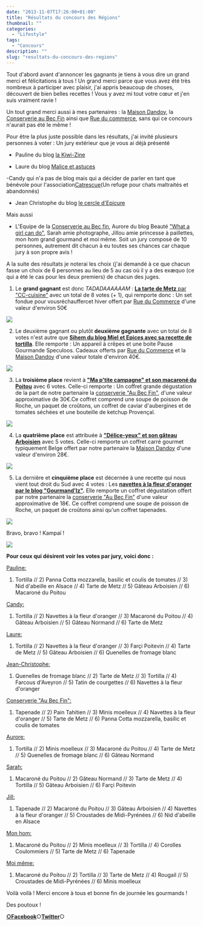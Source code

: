 ```yaml
---
date: "2013-11-07T17:26:00+01:00"
title: "Résultats du concours des Régions"
thumbnail: ""
categories:
  - "Lifestyle"
tags:
  - "Concours"
description: ""
slug: "resultats-du-concours-des-regions"
---
```


Tout d'abord avant d'annoncer les gagnants je tiens à vous dire un grand merci et félicitations à tous ! Un grand merci parce que vous avez été très nombreux à participer avec plaisir, j'ai appris beaucoup de choses, découvert de bien belles recettes ! Vous y avez mi tout votre cœur et j'en suis vraiment ravie !

Un tout grand merci aussi à mes partenaires : la [Maison Dandoy](http://www.maisondandoy.com/), la [Conserverie au Bec Fin](http://www.au-bec-fin.com/) ainsi que [Rue du commerce](http://www.rueducommerce.fr/), sans qui ce concours n'aurait pas été le même !

Pour être la plus juste possible dans les résultats, j'ai invité plusieurs personnes à voter : Un jury extérieur que je vous ai déjà présenté

- Pauline du blog [la Kiwi-Zine](http://lakiwizine.blogspot.fr/)

- Laure du blog [Malice et astuces](http://maliceetastuce.wordpress.com/)

-Candy qui n'a pas de blog mais qui a décider de parler en tant que bénévole pour l'association[Catrescue](http://www.catrescue.be/)(Un refuge pour chats maltraités et abandonnés)

- Jean Christophe du blog [le cercle d'Epicure](http://www.lecercledepicure.com/)

Mais aussi

- L'Equipe de la [Conserverie au Bec fin](http://www.au-bec-fin.com/), Aurore du blog Beauté ["What a girl can do"](http://www.whatagirlcando.be/), Sarah amie photographe, Jillou amie princesse à paillettes, mon hom grand gourmand et moi même. Soit un jury composé de 10 personnes, autrement dit chacun à eu toutes ses chances car chaque jury à son propre avis !

A la suite des résultats je noterai les choix (j'ai demandé à ce que chacun fasse un choix de 6 personnes au lieu de 5 au cas où il y a des exæquo (ce qui a été le cas pour les deux premiers) de chacun des juges.

1) Le **grand gagnant** est donc *TADADAAAAAAM* : [**La tarte de Metz** par "CC-cuisine"](http://cc-cuisine.blogspot.fr/2013/10/tarte-de-metz-aux-raisins.html) avec un total de 8 votes (+ 1), qui remporte donc : Un set fondue pour vousréchauffercet hiver offert par [Rue du Commerce](http://www.rueducommerce.fr/) d'une valeur d'environ 50€

[![](https://cdn.rawgit.com/crokmou/images/1.0.7/i/tarte_raisins_01-199x3001-199x300.jpg)](https://cdn.rawgit.com/crokmou/images/1.0.7/i/tarte_raisins_01-199x3001.jpg)

2) Le deuxième gagnant ou plutôt **deuxième gagnante** avec un total de 8 votes n'est autre que **[Sihem du blog Miel et Epices avec sa recette de tortilla](http://www.mieletepices.blogspot.be/2013/10/tortilla-de-pommes-de-terre-aux-oignons.html#more)**. Elle remporte : Un appareil à crêpes et une boite Pause Gourmande Speculoos. Cadeaux offerts par [Rue du Commerce](http://www.rueducommerce.fr/) et la [Maison Dandoy](http://www.maisondandoy.com/) d'une valeur totale d'environ 40€.

[![](https://cdn.rawgit.com/crokmou/images/1.0.7/i/IMG_6920-195x3001-195x300.jpg)](https://cdn.rawgit.com/crokmou/images/1.0.7/i/IMG_6920-195x3001.jpg)

3) La **troisième place** revient à **["Ma p'tite campagne" et son macaroné du Poitou](http://www.map-titecampagne.net/2013/10/05/le-macarone-du-poitou-concours-crokmou/)** avec 6 votes. Celle-ci remporte : Un coffret grande dégustation de la part de notre partenaire la [conserverie "Au Bec Fin"](http://www.au-bec-fin.com/), d'une valeur approximative de 30€.Ce coffret comprend une soupe de poisson de Roche, un paquet de croûtons, un coffret de caviar d'aubergines et de tomates séchées et une bouteille de ketchup Provençal.

[![](https://cdn.rawgit.com/crokmou/images/1.0.7/i/Capture-d-25E2-2580-2599e-25CC-2581cran-2013-10-06-a-25CC-2580-12.43.16-199x3001-199x300.png)](https://cdn.rawgit.com/crokmou/images/1.0.7/i/Capture-d-25E2-2580-2599e-25CC-2581cran-2013-10-06-a-25CC-2580-12.43.16-199x3001.png)

4) La **quatrième place** est attribuée à **["Délice-yeux" et son gâteau Arboisien](http://www.delice-yeux.over-blog.com/article-gateau-arboisien-noix-amandes-nappe-de-caramel-120636371.html)** avec 5 votes. Celle-ci remporte un coffret carré gourmet typiquement Belge offert par notre partenaire la [Maison Dandoy](http://www.maisondandoy.com/) d'une valeur d'environ 28€.

[![](https://cdn.rawgit.com/crokmou/images/1.0.7/i/Arboisien031.jpg)](https://cdn.rawgit.com/crokmou/images/1.0.7/i/Arboisien031.jpg)

5) La dernière et **cinquième place** est décernée à une recette qui nous vient tout droit du Sud avec 4 votes : Les **[navettes à la fleur d'oranger par le blog "Gourmand'Iz"](http://gourmandiz.hautetfort.com/archive/2013/09/03/navettes-5155284.html).** Elle remporte un coffret dégustation offert par notre partenaire la [conserverie "Au Bec Fin"](http://www.au-bec-fin.com/) d'une valeur approximative de 18€. Ce coffret comprend une soupe de poisson de Roche, un paquet de croûtons ainsi qu'un coffret tapenades.

[![](https://cdn.rawgit.com/crokmou/images/1.0.7/i/8346944591.jpg)](https://cdn.rawgit.com/crokmou/images/1.0.7/i/8346944591.jpg)

Bravo, bravo ! Kampaï !

[![](https://cdn.rawgit.com/crokmou/images/1.0.7/i/pikachu___gangnam_style_by_mnrart-d5hdd261.gif)](https://cdn.rawgit.com/crokmou/images/1.0.7/i/pikachu___gangnam_style_by_mnrart-d5hdd261.gif)

**Pour ceux qui désirent voir les votes par jury, voici donc :**

<u>Pauline:</u>

1) Tortilla // 2) Panna Cotta mozzarella, basilic et coulis de tomates // 3) Nid d'abeille en Alsace // 4) Tarte de Metz // 5) Gâteau Arboisien // 6) Macaroné du Poitou

<u>Candy:</u>

1) Tortilla // 2) Navettes à la fleur d'oranger // 3) Macaroné du Poitou // 4) Gâteau Arboisien // 5) Gâteau Normand // 6) Tarte de Metz

<u>Laure:</u>

1) Tortilla // 2) Navettes à la fleur d'oranger // 3) Farçi Poitevin // 4) Tarte de Metz // 5) Gâteau Arboisien // 6) Quenelles de fromage blanc

<u>Jean-Christophe:</u>

1) Quenelles de fromage blanc // 2) Tarte de Metz // 3) Tortilla // 4) Farcous d'Aveyron // 5) Tatin de courgettes // 6) Navettes à la fleur d'oranger

<u>[Conserverie "Au Bec Fin"](http://www.au-bec-fin.com/):</u>

1) Tapenade // 2) Pain Tahitien // 3) Minis moelleux // 4) Navettes à la fleur d'oranger // 5) Tarte de Metz // 6) Panna Cotta mozzarella, basilic et coulis de tomates

<u>Aurore:</u>

1) Tortilla // 2) Minis moelleux // 3) Macaroné du Poitou // 4) Tarte de Metz // 5) Quenelles de fromage blanc // 6) Gâteau Normand

<u>Sarah:</u>

1) Macaroné du Poitou // 2) Gâteau Normand // 3) Tarte de Metz // 4) Tortilla // 5) Gâteau Arboisien // 6) Farçi Poitevin

<u>Jill:</u>

1) Tapenade // 2) Macaroné du Poitou // 3) Gâteau Arboisien // 4) Navettes à la fleur d'oranger // 5) Croustades de Midi-Pyrénées // 6) Nid d'abeille en Alsace

<u>Mon hom:</u>

1) Macaroné du Poitou // 2) Minis moelleux // 3) Tortilla // 4) Corolles Coulommiers // 5) Tarte de Metz // 6) Tapenade

<u>Moi même:</u>

1) Macaroné du Poitou // 2) Tortilla // 3) Tarte de Metz // 4) Rougail // 5) Croustades de Midi-Pyrénées // 6) Minis moelleux

Voilà voilà ! Merci encore à tous et bonne fin de journée les gourmands !

Des poutoux !

[**○<span style="font-size: xx-small; margin: 0px; outline: 0px; padding: 0px;"><span style="font-family: Arial, Helvetica, sans-serif; margin: 0px; outline: 0px; padding: 0px;"></span></span>Facebook**](https://www.facebook.com/pages/CroKMou/148093255259077)○[**Twitter**](https://twitter.com/Crokmou)○